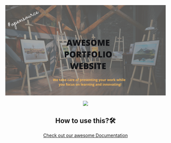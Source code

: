 ![Awesome Portfolio Website](./readme_assets/banner_apw.png)

<div align="center">

<a href="https://github.com/smaranjitghose/awesome-portfolio-websites"><img src="https://badges.frapsoft.com/os/v1/open-source.svg?v=103"></a>

## How to use this?🛠

[Check out our awesome Documentation](https://smaranjitghose.github.io/awesome-portfolio-websites/)
